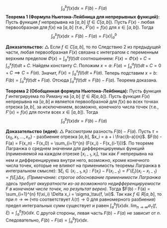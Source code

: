 $$\int _{a}^b f(x)dx = F(b) - F(a)$$
**Теорема 1 (Формула Ньютона-Лейбница для непрерывных функций):**
Пусть функция $f$ непрерывна на $[a, b]$ ($f \in C[a, b]$).
Пусть $F(x)$ - любая первообразная для $f(x)$ на $[a, b]$ (т.е., $F'(x) = f(x)$ для $x \in [a, b]$).
Тогда
$$ \int_a^b f(x) dx = F(b) - F(a) = \left. F(x) \right|_a^b $$

**Доказательство:**
$\triangle$ Если $f \in C[a, b]$, то по Следствию 2 из предыдущей части, любая первообразная $F(x)$ связана с интегралом с переменным верхним пределом $\Phi(x) = \int_a^x f(t) dt$ соотношением:
$F(x) = \Phi(x) + C = \int_a^x f(t) dt + C$.
Найдем константу $C$. Положим $x=a$:
$F(a) = \int_a^a f(t) dt + C = 0 + C \implies C = F(a)$.
Значит, $F(x) = \int_a^x f(t) dt + F(a)$.
Теперь подставим $x=b$:
$F(b) = \int_a^b f(t) dt + F(a)$.
Отсюда $\int_a^b f(t) dt = F(b) - F(a)$. Теорема доказана.

**Теорема 2 (Обобщенная формула Ньютона-Лейбница):**
Пусть функция $f$ интегрируема по Риману на $[a, b]$ ($f \in R[a, b]$).
Пусть функция $F(x)$ непрерывна на $[a, b]$ и является первообразной для $f(x)$ во всех точках отрезка $[a, b]$, за исключением, возможно, конечного числа точек (т.е., $F'(x)=f(x)$ для почти всех $x \in [a, b]$).
Тогда
$$ \int_a^b f(x) dx = F(b) - F(a) $$

**Доказательство (идея):**
$\triangle$ Рассмотрим разность $F(b) - F(a)$.
Пусть $\tau = \{x_0, x_1, \dots, x_n\}$ - разбиение отрезка $[a, b]$, $x_i = a + i \frac{b-a}{n}$.
$F(b) - F(a) = F(x_n) - F(x_0) = \sum_{i=1}^{n} (F(x_i) - F(x_{i-1}))$.
По теореме Лагранжа о среднем значении для дифференцируемых функций (применяемой на каждом отрезке $[x_{i-1}, x_i]$, так как $F$ непрерывна на нем и дифференцируема внутри него, возможно, кроме конечного числа точек, которые не влияют на применимость теоремы Лагранжа в интегральном смысле):
$\exists \xi_i \in (x_{i-1}, x_i) : F(x_i) - F(x_{i-1}) = F'(\xi_i) (x_i - x_{i-1}) = f(\xi_i) \Delta x_i$.
*(Примечание: строгое обоснование применимости Лагранжа здесь требует аккуратности из-за возможного недифференцируемости F в конечном числе точек, но результат верен).*
Тогда $F(b) - F(a) = \sum_{i=1}^{n} f(\xi_i) \Delta x_i = \sigma_\tau(f, \xi)$.
Так как $f \in R[a, b]$, то при $n \to \infty$ (что соответствует $\lambda(\tau) \to 0$ для равномерного разбиения) предел интегральных сумм существует и равен $\int_a^b f(x) dx$.
$\lim_{n \to \infty} \sigma_\tau(f, \xi) = \int_a^b f(x) dx$.
С другой стороны, левая часть $F(b)-F(a)$ не зависит от $n$.
Следовательно, $F(b) - F(a) = \int_a^b f(x) dx$.
